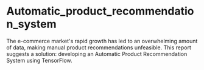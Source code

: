 # Automatic_product_recommendation_system
The e-commerce market's rapid growth has led to an overwhelming amount of data, making manual product recommendations unfeasible. This report suggests a solution: developing an Automatic Product Recommendation System using TensorFlow.
